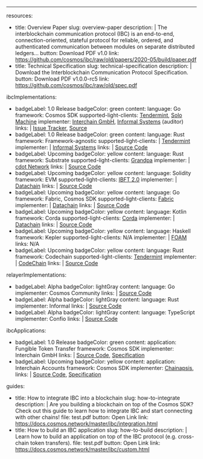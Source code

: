 ---
resources:
  - title: Overview Paper
    slug: overview-paper
    description: |
      The interblockchain communication protocol (IBC) is an end-to-end, connection-oriented, stateful protocol for reliable, ordered, and authenticated communication between modules on separate distributed ledgers...
    button: Download PDF v1.0
    link: https://github.com/cosmos/ibc/raw/old/papers/2020-05/build/paper.pdf
  - title: Technical Specification
    slug: technical-specification
    description: |
      Download the Interblockchain Communication Protocol Specification.
    button: Download PDF v1.0.0-rc5
    link: https://github.com/cosmos/ibc/raw/old/spec.pdf

ibcImplementations:
  - badgeLabel: 1.0 Release
    badgeColor: green
    content:
      language: Go
      framework: Cosmos SDK
      supported-light-clients: <a href="https://github.com/cosmos/ibc-go/tree/main/modules/light-clients/07-tendermint">Tendermint</a>,&nbsp;<a href="https://github.com/cosmos/ibc-go/tree/main/modules/light-clients/06-solomachine">Solo Machine</a>
      implementer: <a href="https://interchain.berlin">Interchain GmbH</a>,&nbsp;<a href="https://informal.systems">Informal Systems</a> (auditor)
      links: |
        <a href="https://github.com/cosmos/ibc">Issue Tracker</a>,&nbsp;<a href="https://github.com/cosmos/ibc-go">Source</a>
  - badgeLabel: 1.0 Release
    badgeColor: green
    content:
      language: Rust
      framework: Framework-agnostic
      supported-light-clients: |
        <a href="https://github.com/informalsystems/tendermint-rs">Tendermint</a>
      implementer: |
        <a href="https://informal.systems">Informal Systems</a>
      links: |
        <a href="https://github.com/informalsystems/ibc-rs">Source Code</a>
  - badgeLabel: Upcoming
    badgeColor: yellow
    content:
      language: Rust
      framework: Substrate
      supported-light-clients: <a href="https://github.com/octopus-network/substrate-ibc/tree/master/src/grandpa">Grandpa</a>
      implementer: |
        <a href="https://cdot.network">cdot Network</a>
      links: |
        <a href="https://github.com/cdot-network/substrate-ibc">Source Code</a>
  - badgeLabel: Upcoming
    badgeColor: yellow
    content:
      language: Solidity
      framework: EVM
      supported-light-clients: <a href="https://github.com/datachainlab/ibc-solidity/blob/main/docs/ibft2-light-client.md">IBFT 2.0</a>
      implementer: |
        <a href="https://github.com/datachainlab">Datachain</a>
      links: |
        <a href="https://github.com/datachainlab/ibc-solidity">Source Code</a>
  - badgeLabel: Upcoming
    badgeColor: yellow
    content:
      language: Go
      framework: Fabric, Cosmos SDK
      supported-light-clients: <a href="https://github.com/datachainlab/fabric-ibc/tree/main/x/ibc/light-clients/xx-fabric">Fabric</a>
      implementer: |
        <a href="https://github.com/datachainlab">Datachain</a>
      links: |
        <a href="https://github.com/datachainlab/fabric-ibc">Source Code</a>
  - badgeLabel: Upcoming
    badgeColor: yellow
    content:
      language: Kotlin
      framework: Corda
      supported-light-clients: <a href="https://github.com/datachainlab/corda-ibc/tree/main/go/x/ibc/light-clients/xx-corda">Corda</a>
      implementer: |
        <a href="https://github.com/datachainlab">Datachain</a>
      links: |
        <a href="https://github.com/datachainlab/corda-ibc">Source Code</a>
  - badgeLabel: Upcoming
    badgeColor: yellow
    content:
      language: Haskell
      framework: Kepler
      supported-light-clients: N/A
      implementer: |
        <a href="https://foam.space/">FOAM</a>
      links: N/A
  - badgeLabel: Upcoming
    badgeColor: yellow
    content:
      language: Rust
      framework: Codechain
      supported-light-clients: <a href="https://github.com/CodeChain-io/codechain/blob/master/core/src/client/client.rs">Tendermint</a>
      implementer: |
        <a href="https://codechain.io">CodeChain</a>
      links: |
        <a href="https://github.com/CodeChain-io/codechain">Source Code</a>

relayerImplementations:
  - badgeLabel: Alpha
    badgeColor: lightGray
    content:
      language: Go
      implementer: Cosmos Community
      links: |
        <a href="https://github.com/cosmos/relayer">Source Code</a>
  - badgeLabel: Alpha
    badgeColor: lightGray
    content:
      language: Rust
      implementer: Informal
      links: |
        <a href="https://github.com/informalsystems/ibc-rs/tree/master/relayer-cli">Source Code</a>
  - badgeLabel: Alpha
    badgeColor: lightGray
    content:
      language: TypeScript
      implementer: Confio
      links: |
        <a href="https://github.com/confio/ts-relayer">Source Code</a>

ibcApplications:
  - badgeLabel: 1.0 Release
    badgeColor: green
    content:
      application: Fungible Token Transfer
      framework: Cosmos SDK
      implementer: Interchain GmbH
      links: |
        <a href="https://github.com/cosmos/cosmos-sdk/tree/master/x/ibc/applications/transfer">Source Code</a>,&nbsp;<a href="https://github.com/cosmos/ics/tree/master/spec/ics-020-fungible-token-transfer">Specification</a>
  - badgeLabel: Upcoming
    badgeColor: yellow
    content:
      application: Interchain Accounts
      framework: Cosmos SDK
      implementer: <a href="https://chainapsis.com/">Chainapsis</a>,&nbsp;<a href=""></a>
      links: |
        <a href="https://github.com/chainapsis/cosmos-sdk-interchain-account">Source Code</a>,&nbsp;<a href="https://github.com/cosmos/ics/tree/master/spec/ics-027-interchain-accounts">Specification</a>

guides:
  - title: How to integrate IBC into a blockchain
    slug: how-to-integrate
    description: |
      Are you building a blockchain on top of the Cosmos SDK? Check out this guide to learn how to integrate IBC and start connecting with other chains!
    file: test.pdf
    button: Open Link
    link: https://docs.cosmos.network/master/ibc/integration.html
  - title: How to build an IBC application
    slug: how-to-build
    description: |
      Learn how to build an application on top of the IBC protocol (e.g. cross-chain token transfers). 
    file: test.pdf
    button: Open Link
    link: https://docs.cosmos.network/master/ibc/custom.html
